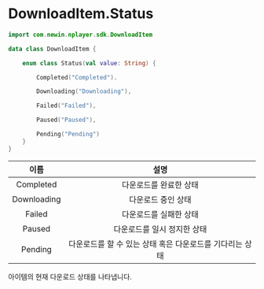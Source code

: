 # DownloadItem.Status

```kotlin
import com.newin.nplayer.sdk.DownloadItem
```

```kotlin
data class DownloadItem {

    enum class Status(val value: String) {

        Completed("Completed").

        Downloading("Downloading"),

        Failed("Failed"),

        Paused("Paused"),

        Pending("Pending")
    }
}
```

|이름|설명|
|:--:|:--:|
|Completed|다운로드를 완료한 상태|
|Downloading|다운로드 중인 상태|
|Failed|다운로드를 실패한 상태|
|Paused|다운로드를 일시 정지한 상태|
|Pending|다운로드를 할 수 있는 상태 혹은 다운로드를 기다리는 상태|

아이템의 현재 다운로드 상태를 나타냅니다.

